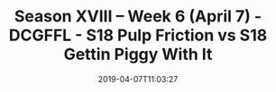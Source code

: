 ---
title: Season XVIII – Week 6 (April 7) - DCGFFL - S18 Pulp Friction vs S18 Gettin
  Piggy With It
teams-score:
- team: _teams/s18-orange.md
  score:
- team: _teams/pink.md
  score: 18
mvp: Kirk Yancey (Pink), Dewayne Alexander (Orange)
game-ball: ''
sportsperson: ''
season: 16
week: 6
date: '2019-04-07T11:03:27'
pageid: season-xviii-week-6-april-8-6939-vs-6916
---